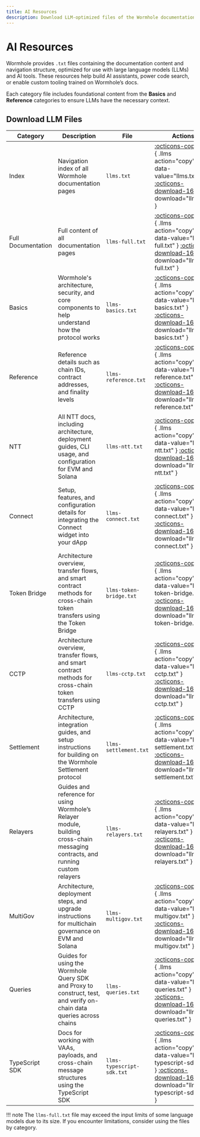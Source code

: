 ```yaml
---
title: AI Resources
description: Download LLM-optimized files of the Wormhole documentation, including full content and category-specific resources for AI agents.
---
```


# AI Resources

Wormhole provides `.txt` files containing the documentation content and navigation structure, optimized for use with large language models (LLMs) and AI tools. These resources help build AI assistants, power code search, or enable custom tooling trained on Wormhole’s docs.

Each category file includes foundational content from the **Basics** and **Reference** categories to ensure LLMs have the necessary context.

## Download LLM Files


| Category           | Description                                                                                                                     | File                      | Actions                                                                                                                                                                                       |
|--------------------|---------------------------------------------------------------------------------------------------------------------------------|---------------------------|-----------------------------------------------------------------------------------------------------------------------------------------------------------------------------------------------|
| Index              | Navigation index of all Wormhole documentation pages                                                                            | `llms.txt`                | [:octicons-copy-16:](){ .llms action="copy" data-value="llms.txt" } [:octicons-download-16:](/docs/llms.txt){ download="llms.txt" }                                                           |
| Full Documentation | Full content of all documentation pages                                                                                         | `llms-full.txt`           | [:octicons-copy-16:](){ .llms action="copy" data-value="llms-full.txt" } [:octicons-download-16:](/docs/llms-full.txt){ download="llms-full.txt" }                                            |
| Basics             | Wormhole's architecture, security, and core components to help understand how the protocol works                                | `llms-basics.txt`         | [:octicons-copy-16:](){ .llms action="copy" data-value="llms-basics.txt" } [:octicons-download-16:](/docs/llms-files/llms-basics.txt){ download="llms-basics.txt" }                           |
| Reference          | Reference details such as chain IDs, contract addresses, and finality levels                                                    | `llms-reference.txt`      | [:octicons-copy-16:](){ .llms action="copy" data-value="llms-reference.txt"} [:octicons-download-16:](/docs/llms-files/llms-reference.txt){ download="llms-reference.txt" }                   |
| NTT                | All NTT docs, including architecture, deployment guides, CLI usage, and configuration for EVM and Solana                        | `llms-ntt.txt`            | [:octicons-copy-16:](){ .llms action="copy" data-value="llms-ntt.txt" } [:octicons-download-16:](/docs/llms-files/llms-ntt.txt){ download="llms-ntt.txt" }                                    |
| Connect            | Setup, features, and configuration details for integrating the Connect widget into your dApp                                    | `llms-connect.txt`        | [:octicons-copy-16:](){ .llms action="copy" data-value="llms-connect.txt" } [:octicons-download-16:](/docs/llms-files/llms-connect.txt){ download="llms-connect.txt" }                        |
| Token Bridge       | Architecture overview, transfer flows, and smart contract methods for cross-chain token transfers using the Token Bridge        | `llms-token-bridge.txt`   | [:octicons-copy-16:](){ .llms action="copy" data-value="llms-token-bridge.txt" }   [:octicons-download-16:](/docs/llms-files/llms-token-bridge.txt){ download="llms-token-bridge.txt" }       |
| CCTP               | Architecture overview, transfer flows, and smart contract methods for cross-chain token transfers using CCTP                    | `llms-cctp.txt`           | [:octicons-copy-16:](){ .llms action="copy" data-value="llms-cctp.txt" } [:octicons-download-16:](/docs/llms-files/llms-cctp.txt){ download="llms-cctp.txt" }                                 |
| Settlement         | Architecture, integration guides, and setup instructions for building on the Wormhole Settlement protocol                       | `llms-settlement.txt`     | [:octicons-copy-16:](){ .llms action="copy" data-value="llms-settlement.txt" } [:octicons-download-16:](/docs/llms-files/llms-settlement.txt){ download="llms-settlement.txt" }               |
| Relayers           | Guides and reference for using Wormhole’s Relayer module, building cross-chain messaging contracts, and running custom relayers | `llms-relayers.txt`       | [:octicons-copy-16:](){ .llms action="copy" data-value="llms-relayers.txt" } [:octicons-download-16:](/docs/llms-files/llms-relayers.txt){ download="llms-relayers.txt" }                     |
| MultiGov           | Architecture, deployment steps, and upgrade instructions for multichain governance on EVM and Solana                            | `llms-multigov.txt`       | [:octicons-copy-16:](){ .llms action="copy" data-value="llms-multigov.txt" } [:octicons-download-16:](/docs/llms-files/llms-multigov.txt){ download="llms-multigov.txt" }                     |
| Queries            | Guides for using the Wormhole Query SDK and Proxy to construct, test, and verify on-chain data queries across chains            | `llms-queries.txt`        | [:octicons-copy-16:](){ .llms action="copy" data-value="llms-queries.txt" } [:octicons-download-16:](/docs/llms-files/llms-queries.txt){ download="llms-queries.txt" }                        |
| TypeScript SDK     | Docs for working with VAAs, payloads, and cross-chain message structures using the TypeScript SDK                               | `llms-typescript-sdk.txt` | [:octicons-copy-16:](){ .llms action="copy" data-value="llms-typescript-sdk.txt" }   [:octicons-download-16:](/docs/llms-files/llms-typescript-sdk.txt){ download="llms-typescript-sdk.txt" } |

!!! note
    The `llms-full.txt` file may exceed the input limits of some language models due to its size. If you encounter limitations, consider using the files by category.

<!--
| Solidity SDK   | SDK docs for cross-chain messaging, token transfers, relayer integration, and local testing in Solidity | `llms-solidity-sdk.txt`   | [:octicons-copy-16:](){ .llms action="copy" data-value="llms-solidity-sdk.txt" } [:octicons-download-16:](/docs/llms-files/llms-solidity-sdk.txt){ download="llms-solidity-sdk.txt" }         |
-->